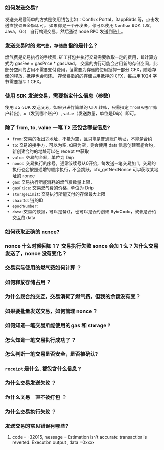 
### 如何发送交易?
发送交易最简单的方式是使用钱包比如：Conflux Portal，DappBirds 等，点击发送直接设置金额即可。
如果你是一个开发者，你可以使用 Conflux SDK（JS，Java，Go） 自行构建交易，然后通过 node RPC 发送到链上。


### 发送交易时的 `燃气费`，`存储费` 指的是什么？
燃气费是交易执行的手续费, 矿工打包并执行交易需要收取一定的费用，其计算方式为 gasFee = gasPrice * gasUsed。
交易的执行可能会占用新的存储空间，此部分空间的占用不需要支付费用，但需要为存储的使用抵押一部分 CFX，随着存储的释放，抵押也会归还。
存储费指的的存储占用抵押的 CFX，每占用 1024 字节需要抵押 1 CFX。


### 使用 SDK 发送交易，需要指定什么信息（参数）
使用 JS-SDK 发送交易，如果只进行简单的 CFX 转账，只需指定 `from`(从哪个账户转出), `to`（发到哪个账户）, `value`（发送数量，单位是Drip）即可。


### 除了 from, to, value 一笔 TX 还包含哪些信息?

* `from`: 交易的发出方地址，不能为空，且只能是普通账户地址，不能是合约
* `to`: 交易的接手方，可以为空, 如果为空，则会使用 data 信息创建智能合约，新创建合约的地址可以在 receipt 中获取
* `value`: 交易的金额，单位为 Drip
* `nonce`: 交易执行的序号，通常该续号从0开始，每发送一笔交易加 1，交易的执行也会按照递增的顺序执行，不会跳跃，cfx_getNextNonce 可以获取某地址的 nonce
* `gas`: 交易执行所能消耗的燃气费数量上限，
* `gasPrice`: 交易燃气费的价格，单位为 Drip
* `storageLimit`: 交易执行所能支付的存储最大上限
* `chainId`: 链的ID
* `epochNumber`:
* `data`: 交易的数据，可以是备注，也可以是合约创建 ByteCode，或者是合约交互的 data


### 如何获取正确的 nonce?

### nonce 什么时候回加 1？ 交易执行失败 nonce 会加 1 么？为什么交易发送了，nonce 没有变化？


### 交易实际使用的燃气费如何计算 ？

### 如何释放存储占用 ？

### 为什么跟合约交互，交易消耗了燃气费，但我的余额没有变？

### 如果要批量发送交易，如何管理 nonce ？

### 如何知道一笔交易所能使用的 gas 和 storage ?


### 怎么知道一笔交易执行成功了 ？

### 怎么判断一笔交易是否安全，是否被确认?

### `receipt` 是什么, 都包含什么信息 ?

### 为什么交易发送失败 ？

### 为什么交易一直不被打包 ？

### 为什么交易执行失败 ？


### 发送交易的常见错误有哪些?

1. code = -32015, message = Estimation isn't accurate: transaction is reverted. Execution output , data =0xxxx